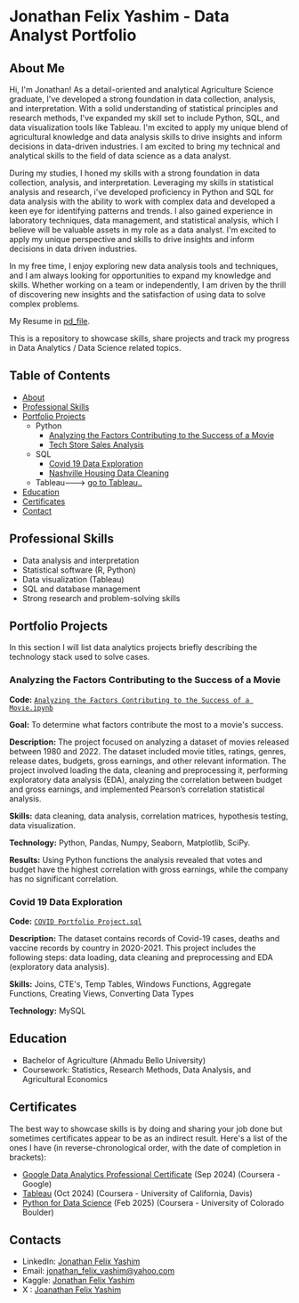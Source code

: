 # Jonathan Felix Yashim - Data Analyst Portfolio
## About Me
Hi, I'm Jonathan! As a detail-oriented and analytical Agriculture Science graduate, I've developed a strong foundation in data collection, analysis, and interpretation. With a solid understanding of statistical principles and research methods, I've expanded my skill set to include Python, SQL, and data visualization tools like Tableau. I'm excited to apply my unique blend of agricultural knowledge and data analysis skills to drive insights and inform decisions in data-driven industries. I am excited to bring my technical and analytical skills to the field of data science as a data analyst. 

During my studies, I honed my skills with a strong foundation in data collection, analysis, and interpretation. Leveraging my skills in statistical analysis and research, i've developed proficiency in Python and SQL for data analysis with the ability to work with complex data and developed a keen eye for identifying patterns and trends. I also gained experience in laboratory techniques, data management, and statistical analysis, which I believe will be valuable assets in my role as a data analyst. I'm excited to apply my unique perspective and skills to drive insights and inform decisions in data driven industries.

In my free time, I enjoy exploring new data analysis tools and techniques, and I am always looking for opportunities to expand my knowledge and skills. Whether working on a team or independently, I am driven by the thrill of discovering new insights and the satisfaction of using data to solve complex problems.

My Resume in [pd_file](https://github.com).

This is a repository to showcase skills, share projects and track my progress in Data Analytics / Data Science related topics.

## Table of Contents
- [About](https://github.com//blob/main/README.md#about)
- [Professional Skills](https://github.com/JFYashim/Portfolio_projects/blob/main/README.md#professional-skills)
- [Portfolio Projects](https://github.com)
  - Python
    - [Analyzing the Factors Contributing to the Success of a Movie](https://github.com)
    - [Tech Store Sales Analysis](https://github.com)  
  - SQL
    - [Covid 19 Data Exploration](https://github.com)
    - [Nashville Housing Data Cleaning](https://github.com/)
  - Tableau---> [go to Tableau..](https://public.tableau.com/app/profile/jonathan.felix.yashim)
- [Education](https://github.com/JFYashim/Portfolio_projects/edit/main/README.md#education)  
- [Certificates](https://github.com/JFYashim/Portfolio_projects/edit/main/README.md#certificates)
- [Contact](https://github.com/JFYashim/Portfolio_projects/blob/main/README.md#contacts)
  
## Professional Skills
- Data analysis and interpretation
- Statistical software (R, Python)
- Data visualization (Tableau)
- SQL and database management
- Strong research and problem-solving skills

## Portfolio Projects
In this section I will list data analytics projects briefly describing the technology stack used to solve cases.

### Analyzing the Factors Contributing to the Success of a Movie
**Code:** [`Analyzing the Factors Contributing to the Success of a Movie.ipynb`](https://github.com)

**Goal:** To determine what factors contribute the most to a movie's success.

**Description:** The project focused on analyzing a dataset of movies released between 1980 and 2022. The dataset included movie titles, ratings, genres, release dates, budgets, gross earnings, and other relevant information. The project involved loading the data, cleaning and preprocessing it, performing exploratory data analysis (EDA), analyzing the correlation between budget and gross earnings, and implemented Pearson’s correlation statistical analysis.

**Skills:** data cleaning, data analysis, correlation matrices, hypothesis testing, data visualization.

**Technology:** Python, Pandas, Numpy, Seaborn, Matplotlib, SciPy.

**Results:** Using Python functions the analysis revealed that votes and budget have the highest correlation with gross earnings, while the company has no significant correlation.

### Covid 19 Data Exploration
**Code:** [`COVID Portfolio Project.sql`](https://github.com)

**Description:** The dataset contains records of Covid-19 cases, deaths and vaccine records by country in 2020-2021. This project includes the following steps: data loading, data cleaning and preprocessing and EDA (exploratory data analysis).

**Skills:** Joins, CTE's, Temp Tables, Windows Functions, Aggregate Functions, Creating Views, Converting Data Types

**Technology:** MySQL


## Education
- Bachelor of Agriculture
  (Ahmadu Bello University)
- Coursework: Statistics, Research Methods, Data Analysis, and Agricultural Economics

## Certificates
The best way to showcase skills is by doing and sharing your job done but sometimes certificates appear to be as an indirect result. Here's a list of the ones I have (in reverse-chronological order, with the date of completion in brackets):
- [Google Data Analytics Professional Certificate](https://www.coursera.org) (Sep 2024) (Coursera - Google)
- [Tableau](https://www.coursera.org) (Oct 2024) (Coursera - University of California, Davis)
- [Python for Data Science](https://coursera.org) (Feb 2025) (Coursera - University of Colorado Boulder)

## Contacts
- LinkedIn: [Jonathan Felix Yashim](https://www.linkedin.com/in/jonathan-felix-yashim-565a0124b/)
- Email: jonathan_felix_yashim@yahoo.com
- Kaggle: [Jonathan Felix Yashim](http://www.kaggle.com/dacrow)
- X : [Joanathan Felix Yashim](https://x.com/yashim_jonathan)

